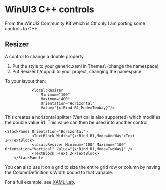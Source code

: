 # WinUI3 C++ controls

From the WinUI3 Community Kit which is C# only I am porting some controls to C++.

## Resizer

A control to change a double property. 

1. Put the style to your generic.xaml in Themes\ (change the namespace)
2. Put Resizer h/cpp/idl to your project, changing the namespace

To your layout then:

```
            <local:Resizer
                Minimum="100"
                Maximum="400"
                Orientation="Horizontal"
                Value="{x:Bind R1,Mode=TwoWay}"/>
```

This creates a horizontal splitter (Vertical is also supported) which modifies the double value R1. This value can then be used into another control:

```
<StackPanel Orientation="Horizontal">
            <TextBlock Width="{x:Bind R1,Mode=OneWay">Text 1</TextBlock>
			<local:Resizer Minimum="100" Maximum="100" Orientation="Vertical" Value="{x:Bind R1,Mode=TwoWay}" />
            <TextBlock >Text 2</TextBlock>
	</StackPanel>
```

You can also use it on a grid to size the entire grid row or column by having the ColumnDefinition's Width bound to that variable.

For a full example, see [XAML Lab](https://github.com/WindowsNT/XAML-Lab/).

